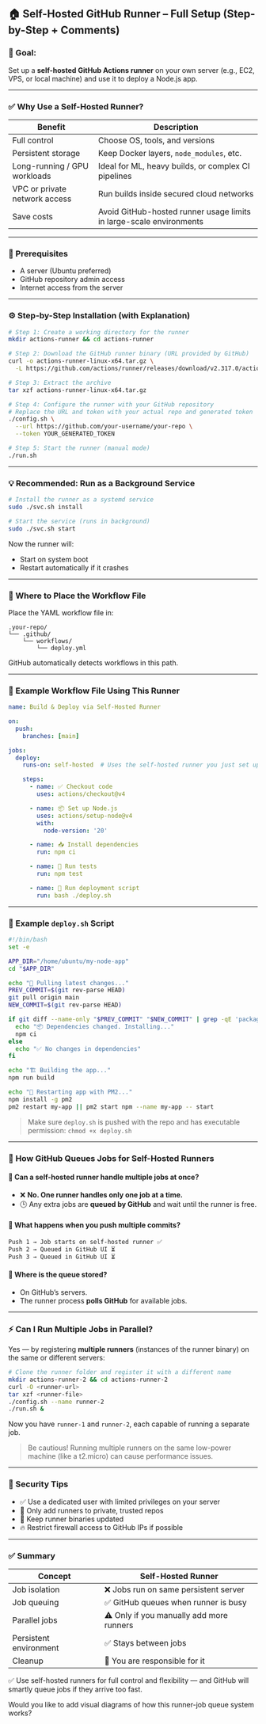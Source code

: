 ## 🏠 Self-Hosted GitHub Runner – Full Setup (Step-by-Step + Comments)

### 🎯 Goal:

Set up a **self-hosted GitHub Actions runner** on your own server (e.g., EC2, VPS, or local machine) and use it to deploy a Node.js app.

---

### ✅ Why Use a Self-Hosted Runner?

| Benefit                       | Description                                                         |
| ----------------------------- | ------------------------------------------------------------------- |
| Full control                  | Choose OS, tools, and versions                                      |
| Persistent storage            | Keep Docker layers, `node_modules`, etc.                            |
| Long-running / GPU workloads  | Ideal for ML, heavy builds, or complex CI pipelines                 |
| VPC or private network access | Run builds inside secured cloud networks                            |
| Save costs                    | Avoid GitHub-hosted runner usage limits in large-scale environments |

---

### 🧰 Prerequisites

* A server (Ubuntu preferred)
* GitHub repository admin access
* Internet access from the server

---

### ⚙️ Step-by-Step Installation (with Explanation)

```bash
# Step 1: Create a working directory for the runner
mkdir actions-runner && cd actions-runner

# Step 2: Download the GitHub runner binary (URL provided by GitHub)
curl -o actions-runner-linux-x64.tar.gz \
  -L https://github.com/actions/runner/releases/download/v2.317.0/actions-runner-linux-x64-2.317.0.tar.gz

# Step 3: Extract the archive
tar xzf actions-runner-linux-x64.tar.gz

# Step 4: Configure the runner with your GitHub repository
# Replace the URL and token with your actual repo and generated token
./config.sh \
  --url https://github.com/your-username/your-repo \
  --token YOUR_GENERATED_TOKEN

# Step 5: Start the runner (manual mode)
./run.sh
```

---

### 💡 Recommended: Run as a Background Service

```bash
# Install the runner as a systemd service
sudo ./svc.sh install

# Start the service (runs in background)
sudo ./svc.sh start
```

Now the runner will:

* Start on system boot
* Restart automatically if it crashes

---

### 📁 Where to Place the Workflow File

Place the YAML workflow file in:

```
.your-repo/
└── .github/
    └── workflows/
        └── deploy.yml
```

GitHub automatically detects workflows in this path.

---

### 🧾 Example Workflow File Using This Runner

```yaml
name: Build & Deploy via Self-Hosted Runner

on:
  push:
    branches: [main]

jobs:
  deploy:
    runs-on: self-hosted  # Uses the self-hosted runner you just set up

    steps:
      - name: ✅ Checkout code
        uses: actions/checkout@v4

      - name: 📦 Set up Node.js
        uses: actions/setup-node@v4
        with:
          node-version: '20'

      - name: 📥 Install dependencies
        run: npm ci

      - name: 🧪 Run tests
        run: npm test

      - name: 🚀 Run deployment script
        run: bash ./deploy.sh
```

---

### 🚀 Example `deploy.sh` Script

```bash
#!/bin/bash
set -e

APP_DIR="/home/ubuntu/my-node-app"
cd "$APP_DIR"

echo "🔄 Pulling latest changes..."
PREV_COMMIT=$(git rev-parse HEAD)
git pull origin main
NEW_COMMIT=$(git rev-parse HEAD)

if git diff --name-only "$PREV_COMMIT" "$NEW_COMMIT" | grep -qE 'package(-lock)?\.json'; then
  echo "📦 Dependencies changed. Installing..."
  npm ci
else
  echo "✅ No changes in dependencies"
fi

echo "🏗️ Building the app..."
npm run build

echo "🚀 Restarting app with PM2..."
npm install -g pm2
pm2 restart my-app || pm2 start npm --name my-app -- start
```

> Make sure `deploy.sh` is pushed with the repo and has executable permission:
> `chmod +x deploy.sh`

---

### 🔄 How GitHub Queues Jobs for Self-Hosted Runners

#### 🔹 Can a self-hosted runner handle multiple jobs at once?

* ❌ **No. One runner handles only one job at a time.**
* 🕒 Any extra jobs are **queued by GitHub** and wait until the runner is free.

#### 🔹 What happens when you push multiple commits?

```txt
Push 1 → Job starts on self-hosted runner ✅
Push 2 → Queued in GitHub UI ⏳
Push 3 → Queued in GitHub UI ⏳
```

#### 🔹 Where is the queue stored?

* On GitHub’s servers.
* The runner process **polls GitHub** for available jobs.

---

### ⚡ Can I Run Multiple Jobs in Parallel?

Yes — by registering **multiple runners** (instances of the runner binary) on the same or different servers:

```bash
# Clone the runner folder and register it with a different name
mkdir actions-runner-2 && cd actions-runner-2
curl -O <runner-url>
tar xzf <runner-file>
./config.sh --name runner-2
./run.sh &
```

Now you have `runner-1` and `runner-2`, each capable of running a separate job.

> Be cautious! Running multiple runners on the same low-power machine (like a t2.micro) can cause performance issues.

---

### 🔐 Security Tips

* ✅ Use a dedicated user with limited privileges on your server
* 🔐 Only add runners to private, trusted repos
* 🔄 Keep runner binaries updated
* 🔥 Restrict firewall access to GitHub IPs if possible

---

### ✅ Summary

| Concept                | Self-Hosted Runner                       |
| ---------------------- | ---------------------------------------- |
| Job isolation          | ❌ Jobs run on same persistent server     |
| Job queuing            | ✅ GitHub queues when runner is busy      |
| Parallel jobs          | ⚠️ Only if you manually add more runners |
| Persistent environment | ✅ Stays between jobs                     |
| Cleanup                | 🧹 You are responsible for it            |

✅ Use self-hosted runners for full control and flexibility — and GitHub will smartly queue jobs if they arrive too fast.

Would you like to add visual diagrams of how this runner-job queue system works?
